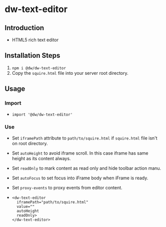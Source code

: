 # dw-text-editor

## Introduction
- HTML5 rich text editor

## Installation Steps
1. `npm i @dw/dw-text-editor`
2. Copy the `squire.html` file into your server root directory.

## Usage
### Import
- `import '@dw/dw-text-editor'`

### Use
- Set `iframePath` attribute  to `path/to/squire.html` if `squire.html` file isn't on root directory.
- Set `autoHeight` to avoid iframe scroll. In this case iframe has same height as its content always.
- Set `readOnly` to mark content as read only and hide toolbar action manu.
- Set `autoFocus` to set focus into iFrame body when iFrame is ready.
- Set `proxy-events` to proxy events from editor content.

- ```
  <dw-text-editor 
    iframePath="path/to/squire.html" 
    value=""
    autoHeight
    readOnly>
  </dw-text-editor>
  ```